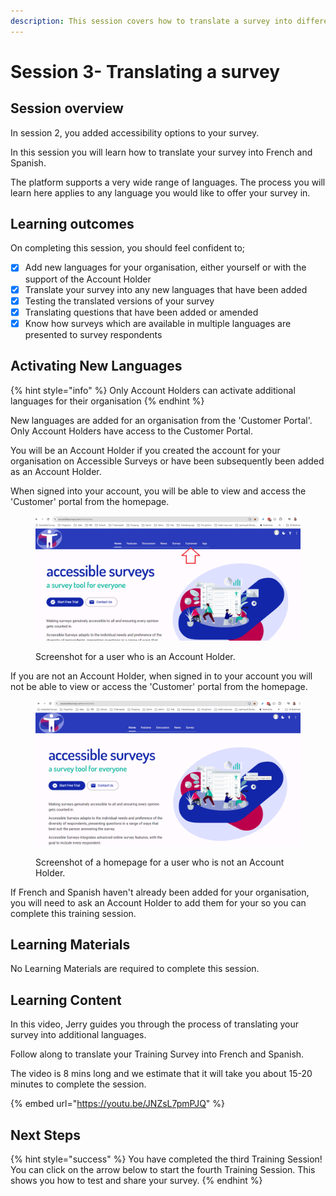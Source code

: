 ```yaml
---
description: This session covers how to translate a survey into different languages
---
```


# Session 3- Translating a survey

## Session overview

In session 2, you added accessibility options to your survey.

In this session you will learn how to translate your survey into French and Spanish.

The platform supports a very wide range of languages. The process you will learn here applies to any language you would like to offer your survey in.

## Learning outcomes

On completing this session, you should feel confident to;

* [x] Add new languages for your organisation, either yourself or with the support of the Account Holder
* [x] Translate your survey into any new languages that have been added
* [x] Testing the translated versions of your survey
* [x] Translating questions that have been added or amended
* [x] Know how surveys which are available in multiple languages are presented to survey respondents

## Activating New Languages

{% hint style="info" %}
Only Account Holders can activate additional languages for their organisation
{% endhint %}

New languages are added for an organisation from the 'Customer Portal'. Only Account Holders have access to the Customer Portal.

You will be an Account Holder if you created the account for your organisation on Accessible Surveys or have been subsequently been added as an Account Holder.

When signed into your account, you will be able to view and access the 'Customer' portal from the homepage.

<figure><img src="../.gitbook/assets/image (2) (1) (1) (1) (1) (1).png" alt=""><figcaption><p>Screenshot for a user who is an Account Holder.</p></figcaption></figure>

If you are not an Account Holder, when signed in to your account you will not be able to view or access the 'Customer' portal from the homepage.

<figure><img src="../.gitbook/assets/image (1) (1) (1) (1) (1) (1) (1) (1) (1) (1).png" alt=""><figcaption><p>Screenshot of a homepage for a user who is not an Account Holder.</p></figcaption></figure>

If French and Spanish haven't already been added for your organisation, you will need to ask an Account Holder to add them for your so you can complete this training session.

## Learning Materials

No Learning Materials are required to complete this session.

## Learning Content

In this video, Jerry guides you through the process of translating your survey into additional languages.

Follow along to translate your Training Survey into French and Spanish.

The video is 8 mins long and we estimate that it will take you about 15-20 minutes to complete the session.

{% embed url="https://youtu.be/JNZsL7pmPJQ" %}

## Next Steps

{% hint style="success" %}
You have completed the third Training Session! You can click on the arrow below to start the fourth Training Session. This shows you how to test and share your survey.
{% endhint %}
